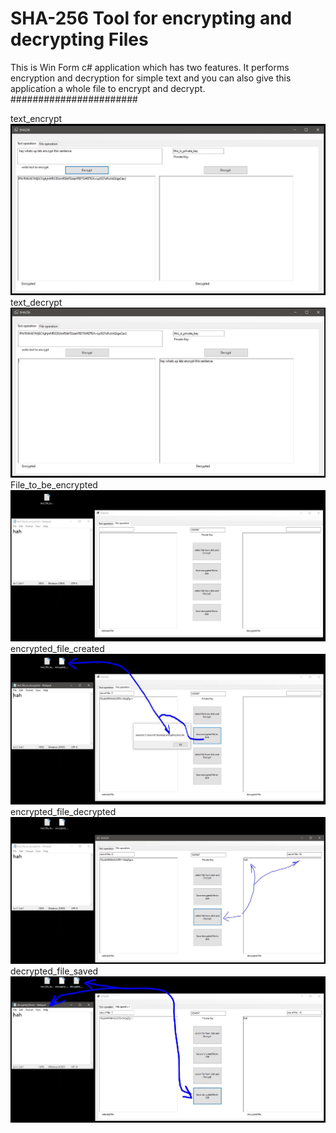 # SHA-256 Tool for encrypting and decrypting Files
 This is Win Form c# application which has two features. It performs encryption and decryption for simple text and you can also give this application a whole file to encrypt and decrypt.
#######################
 
text_encrypt
![This is an image](https://github.com/abubakarcool/SHA-256-Tool-for-encrypting-and-decrypting-Files/blob/main/Images/text_encrypt.JPG)
text_decrypt
![This is an image](https://github.com/abubakarcool/SHA-256-Tool-for-encrypting-and-decrypting-Files/blob/main/Images/text_decrypt.JPG)
File_to_be_encrypted
![This is an image](https://github.com/abubakarcool/SHA-256-Tool-for-encrypting-and-decrypting-Files/blob/main/Images/File_to_be_encrypted.JPG)
encrypted_file_created
![This is an image](https://github.com/abubakarcool/SHA-256-Tool-for-encrypting-and-decrypting-Files/blob/main/Images/encrypted_file_created.JPG)
encrypted_file_decrypted
![This is an image](https://github.com/abubakarcool/SHA-256-Tool-for-encrypting-and-decrypting-Files/blob/main/Images/encrypted_file_decrypted.JPG)
decrypted_file_saved
![This is an image](https://github.com/abubakarcool/SHA-256-Tool-for-encrypting-and-decrypting-Files/blob/main/Images/decrypted_file_saved.JPG)
